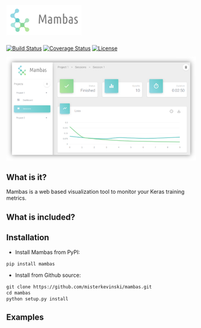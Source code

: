 # ![Mambas](/assets/logo.png?raw=true "Mambas")
[![Build Status](https://travis-ci.org/misterkevinski/mambas.svg?branch=master)](https://travis-ci.org/misterkevinski/mambas)
[![Coverage Status](https://coveralls.io/repos/github/misterkevinski/mambas/badge.svg?branch=master)](https://coveralls.io/github/misterkevinski/mambas?branch=master)
[![License](https://img.shields.io/github/license/mashape/apistatus.svg?maxAge=2592000)](https://github.com/misterkevinski/mambas/blob/master/LICENSE)

![Mambas Screenshot](/assets/screenshot.png?raw=true "Mambas Screenshot")

## What is it?
Mambas is a web based visualization tool to monitor your Keras training metrics.

## What is included?

## Installation
- Install Mambas from PyPI:
```
pip install mambas
```
- Install from Github source:
```
git clone https://github.com/misterkevinski/mambas.git
cd mambas
python setup.py install
```

## Examples
